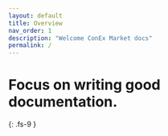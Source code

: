 ```yaml
---
layout: default
title: Overview
nav_order: 1
description: "Welcome ConEx Market docs"
permalink: /
---
```


# Focus on writing good documentation.
{: .fs-9 }
